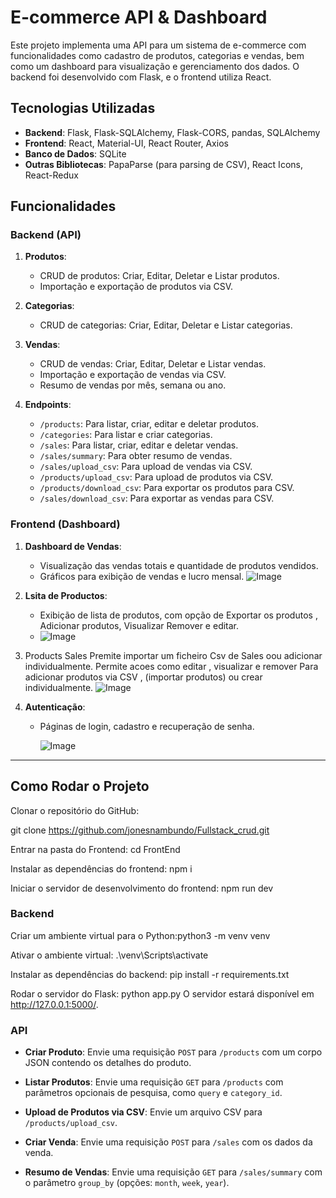 # E-commerce API & Dashboard

Este projeto implementa uma API para um sistema de e-commerce com funcionalidades como cadastro de produtos, categorias e vendas, bem como um dashboard para visualização e gerenciamento dos dados. O backend foi desenvolvido com Flask, e o frontend utiliza React.

## Tecnologias Utilizadas

- **Backend**: Flask, Flask-SQLAlchemy, Flask-CORS, pandas, SQLAlchemy
- **Frontend**: React, Material-UI, React Router, Axios
- **Banco de Dados**: SQLite
- **Outras Bibliotecas**: PapaParse (para parsing de CSV), React Icons, React-Redux

## Funcionalidades

### Backend (API)

1. **Produtos**:
   - CRUD de produtos: Criar, Editar, Deletar e Listar produtos.
   - Importação e exportação de produtos via CSV.
   
2. **Categorias**:
   - CRUD de categorias: Criar, Editar, Deletar e Listar categorias.
   
3. **Vendas**:
   - CRUD de vendas: Criar, Editar, Deletar e Listar vendas.
   - Importação e exportação de vendas via CSV.
   - Resumo de vendas por mês, semana ou ano.
   
4. **Endpoints**:
   - `/products`: Para listar, criar, editar e deletar produtos.
   - `/categories`: Para listar e criar categorias.
   - `/sales`: Para listar, criar, editar e deletar vendas.
   - `/sales/summary`: Para obter resumo de vendas.
   - `/sales/upload_csv`: Para upload de vendas via CSV.
   - `/products/upload_csv`: Para upload de produtos via CSV.
   - `/products/download_csv`: Para exportar os produtos para CSV.
   - `/sales/download_csv`: Para exportar as vendas para CSV.

### Frontend (Dashboard)

1. **Dashboard de Vendas**:
   - Visualização das vendas totais e quantidade de produtos vendidos.
   - Gráficos para exibição de vendas e lucro mensal.
     ![Image](https://github.com/user-attachments/assets/df9bc2d9-803c-4d42-b45c-fd5697e5ae36)
 
2. **Lsita de Productos**:
   - Exibição de lista de produtos, com opção de Exportar os produtos , Adicionar produtos, Visualizar Remover e editar.
   - ![Image](https://github.com/user-attachments/assets/8b3a13c5-d6fc-4918-955b-37d8b15a68e4)
  
3. Products Sales
   Premite importar um ficheiro Csv de Sales oou adicionar individualmente.
   Permite acoes como editar , visualizar e remover Para adicionar produtos via CSV , (importar produtos) ou crear individualmente.
   ![Image](https://github.com/user-attachments/assets/b939997c-0747-4fbf-9aa4-095bc494873f)
   
4. **Autenticação**:
   - Páginas de login, cadastro e recuperação de senha.

     ![Image](https://github.com/user-attachments/assets/e859f2b1-e80f-4a70-b39e-f6d1725d9113)

---
## Como Rodar o Projeto
Clonar o repositório do GitHub:

git clone https://github.com/jonesnambundo/Fullstack_crud.git

Entrar na pasta do Frontend:
cd FrontEnd

Instalar as dependências do frontend:
npm i

Iniciar o servidor de desenvolvimento do frontend:
npm run dev

### Backend
Criar um ambiente virtual para o Python:python3 
-m venv venv

Ativar o ambiente virtual:
.\venv\Scripts\activate

Instalar as dependências do backend:
pip install -r requirements.txt

Rodar o servidor do Flask:
python app.py
O servidor estará disponível em http://127.0.0.1:5000/.

### API

- **Criar Produto**:
  Envie uma requisição `POST` para `/products` com um corpo JSON contendo os detalhes do produto.

- **Listar Produtos**:
  Envie uma requisição `GET` para `/products` com parâmetros opcionais de pesquisa, como `query` e `category_id`.

- **Upload de Produtos via CSV**:
  Envie um arquivo CSV para `/products/upload_csv`.

- **Criar Venda**:
  Envie uma requisição `POST` para `/sales` com os dados da venda.

- **Resumo de Vendas**:
  Envie uma requisição `GET` para `/sales/summary` com o parâmetro `group_by` (opções: `month`, `week`, `year`).



